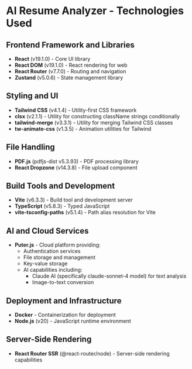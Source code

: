 # AI Resume Analyzer - Technologies Used

## Frontend Framework and Libraries
- **React** (v19.1.0) - Core UI library
- **React DOM** (v19.1.0) - React rendering for web
- **React Router** (v7.7.0) - Routing and navigation
- **Zustand** (v5.0.6) - State management library

## Styling and UI
- **Tailwind CSS** (v4.1.4) - Utility-first CSS framework
- **clsx** (v2.1.1) - Utility for constructing className strings conditionally
- **tailwind-merge** (v3.3.1) - Utility for merging Tailwind CSS classes
- **tw-animate-css** (v1.3.5) - Animation utilities for Tailwind

## File Handling
- **PDF.js** (pdfjs-dist v5.3.93) - PDF processing library
- **React Dropzone** (v14.3.8) - File upload component

## Build Tools and Development
- **Vite** (v6.3.3) - Build tool and development server
- **TypeScript** (v5.8.3) - Typed JavaScript
- **vite-tsconfig-paths** (v5.1.4) - Path alias resolution for Vite

## AI and Cloud Services
- **Puter.js** - Cloud platform providing:
  - Authentication services
  - File storage and management
  - Key-value storage
  - AI capabilities including:
    - Claude AI (specifically claude-sonnet-4 model) for text analysis
    - Image-to-text conversion

## Deployment and Infrastructure
- **Docker** - Containerization for deployment
- **Node.js** (v20) - JavaScript runtime environment

## Server-Side Rendering
- **React Router SSR** (@react-router/node) - Server-side rendering capabilities
